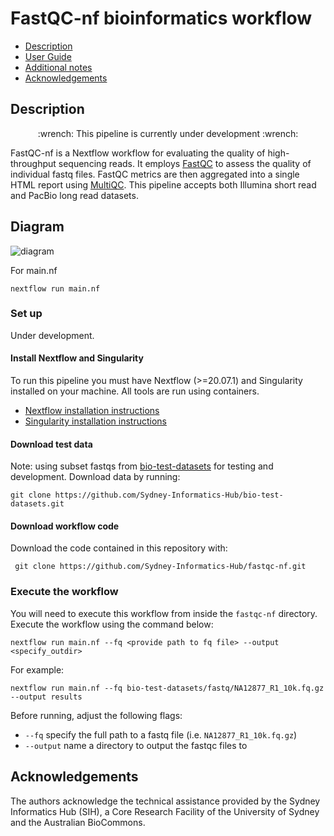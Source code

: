 # FastQC-nf bioinformatics workflow

 - [Description](#description)
 - [User Guide](#user-guide)
 - [Additional notes](#additional-notes)
 - [Acknowledgements](#acknowledgements)

## Description

<p align="center">
:wrench: This pipeline is currently under development :wrench:
</p>

FastQC-nf is a Nextflow workflow for evaluating the quality of high-throughput sequencing reads. It employs [FastQC](https://www.bioinformatics.babraham.ac.uk/projects/fastqc/) to assess the quality of individual fastq files. FastQC metrics are then aggregated into a single HTML report using [MultiQC](https://multiqc.info/). This pipeline accepts both Illumina short read and PacBio long read datasets. 

## Diagram 
![diagram](fastqcnf_wf.bmp)

For main.nf
```
nextflow run main.nf 
```

### Set up 

Under development.

#### Install Nextflow and Singularity

To run this pipeline you must have Nextflow (>=20.07.1) and Singularity installed on your machine. All tools are run using containers. 

* [Nextflow installation instructions](https://www.nextflow.io/docs/latest/getstarted.html)
* [Singularity installation instructions](https://docs.sylabs.io/guides/3.0/user-guide/installation.html)

#### Download test data 

Note: using subset fastqs from [bio-test-datasets](https://github.com/Sydney-Informatics-Hub/bio-test-datasets/tree/main#bio-test-datasets) for testing and development. Download data by running: 

```
git clone https://github.com/Sydney-Informatics-Hub/bio-test-datasets.git
```

#### Download workflow code 

Download the code contained in this repository with:

```
 git clone https://github.com/Sydney-Informatics-Hub/fastqc-nf.git
```

### Execute the workflow 

You will need to execute this workflow from inside the `fastqc-nf` directory. Execute the workflow using the command below: 

```
nextflow run main.nf --fq <provide path to fq file> --output <specify_outdir>
```

For example: 

```
nextflow run main.nf --fq bio-test-datasets/fastq/NA12877_R1_10k.fq.gz --output results
```

Before running, adjust the following flags:
* `--fq` specify the full path to a fastq file (i.e. `NA12877_R1_10k.fq.gz`)
* `--output` name a directory to output the fastqc files to

## Acknowledgements

The authors acknowledge the technical assistance provided by the Sydney Informatics Hub (SIH), a Core Research Facility of the University of Sydney and the Australian BioCommons.

